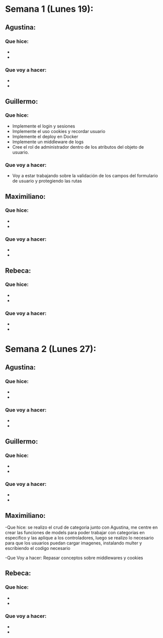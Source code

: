 # Semana 1 (Lunes 19):

## Agustina:
### Que hice: 
- 
- 
### Que voy a hacer:
- 
- 

## Guillermo:
### Que hice: 
- Implemente el login y sesiones
- Implemente el uso cookies y recordar usuario
- Implemente el deploy en Docker 
- Implemente un middleware de logs
- Cree el rol de administrador dentro de los atributos del objeto de usuario.
### Que voy a hacer:
- Voy a estar trabajando sobre la validación de los campos del formulario de usuario y protegiendo las rutas

## Maximiliano:
### Que hice: 
- 
- 
### Que voy a hacer:
- 
- 

## Rebeca:
### Que hice: 
- 
- 
### Que voy a hacer:
- 
- 


# Semana 2 (Lunes 27):

## Agustina:
### Que hice: 
- 
- 
### Que voy a hacer:
- 
- 

## Guillermo:
### Que hice: 
- 
- 
### Que voy a hacer:
- 
- 

## Maximiliano:
 -Que hice:
se realizo el crud de categoria junto con Agustina, me centre en crear las funciones de models para poder trabajar con categorias en especifico y las aplique a los controladores, luego se realizo lo necesario para que los usuarios puedan cargar imagenes, instalando multer y escribiendo el codigo necesario

-Que Voy a hacer:
Repasar conceptos sobre middlewares y cookies


## Rebeca:
### Que hice: 
- 
- 
### Que voy a hacer:
- 
- 
